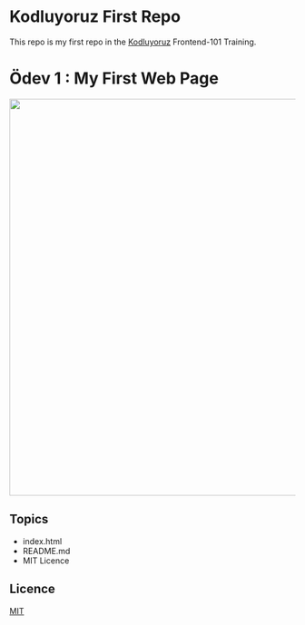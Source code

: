 # Kodluyoruz First Repo

This repo is my first repo in the [Kodluyoruz](https://www.kodluyoruz.org/) Frontend-101 Training.

# Ödev 1 : My First Web Page

<img src="https://user-images.githubusercontent.com/81239760/142938173-805792d5-9e7f-42e1-abb1-f5f88fe04196.png" width="700"/>

## Topics

- index.html
- README.md
- MIT Licence

## Licence

[MIT](https://github.com/aysegulHalamoglu/kodluyoruzilkrepo/blob/main/LICENSE)
